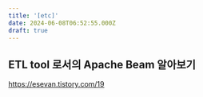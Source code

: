 ```yaml
---
title: '[etc]'
date: 2024-06-08T06:52:55.000Z
draft: true
---
```


## ETL tool 로서의 Apache Beam 알아보기

<https://esevan.tistory.com/19>
